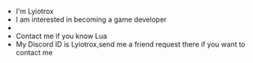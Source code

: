 - I'm Lyiotrox
- I am interested in becoming a game developer
-
- Contact me if you know Lua
- My Discord ID is Lyiotrox,send me a friend request there if you want to contact me
